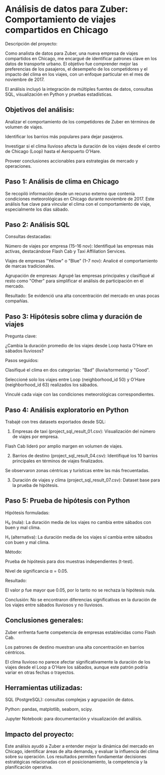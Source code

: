 # Análisis de datos para Zuber: Comportamiento de viajes compartidos en Chicago
Descripción del proyecto:

Como analista de datos para Zuber, una nueva empresa de viajes compartidos en Chicago, me encargué de identificar patrones clave en los datos de transporte urbano. El objetivo fue comprender mejor las preferencias de los pasajeros, el desempeño de los competidores y el impacto del clima en los viajes, con un enfoque particular en el mes de noviembre de 2017.

El análisis incluyó la integración de múltiples fuentes de datos, consultas SQL, visualización en Python y pruebas estadísticas.

## Objetivos del análisis:
Analizar el comportamiento de los competidores de Zuber en términos de volumen de viajes.

Identificar los barrios más populares para dejar pasajeros.

Investigar si el clima lluvioso afecta la duración de los viajes desde el centro de Chicago (Loop) hasta el Aeropuerto O'Hare.

Proveer conclusiones accionables para estrategias de mercado y operaciones.

## Paso 1: Análisis de clima en Chicago
Se recopiló información desde un recurso externo que contenía condiciones meteorológicas en Chicago durante noviembre de 2017. Este análisis fue clave para vincular el clima con el comportamiento de viaje, especialmente los días sábado.

## Paso 2: Análisis SQL
Consultas destacadas:

Número de viajes por empresa (15–16 nov): Identifiqué las empresas más activas, destacándose Flash Cab y Taxi Affiliation Services.

Viajes de empresas "Yellow" o "Blue" (1–7 nov): Analicé el comportamiento de marcas tradicionales.

Agrupación de empresas: Agrupé las empresas principales y clasifiqué al resto como "Other" para simplificar el análisis de participación en el mercado.

Resultado: Se evidenció una alta concentración del mercado en unas pocas compañías.

## Paso 3: Hipótesis sobre clima y duración de viajes
Pregunta clave:

¿Cambia la duración promedio de los viajes desde Loop hasta O’Hare en sábados lluviosos?

Pasos seguidos:

Clasifiqué el clima en dos categorías: "Bad" (lluvia/tormenta) y "Good".

Seleccioné solo los viajes entre Loop (neighborhood_id 50) y O'Hare (neighborhood_id 63) realizados los sábados.

Vinculé cada viaje con las condiciones meteorológicas correspondientes.

## Paso 4: Análisis exploratorio en Python
Trabajé con tres datasets exportados desde SQL:

1. Empresas de taxi (project_sql_result_01.csv):
Visualización del número de viajes por empresa.

Flash Cab lideró por amplio margen en volumen de viajes.

2. Barrios de destino (project_sql_result_04.csv):
Identifiqué los 10 barrios principales en términos de viajes finalizados.

Se observaron zonas céntricas y turísticas entre las más frecuentadas.

3. Duración de viajes y clima (project_sql_result_07.csv):
Dataset base para la prueba de hipótesis.

## Paso 5: Prueba de hipótesis con Python
Hipótesis formuladas:

H₀ (nula): La duración media de los viajes no cambia entre sábados con buen y mal clima.

H₁ (alternativa): La duración media de los viajes sí cambia entre sábados con buen y mal clima.

Método:

Prueba de hipótesis para dos muestras independientes (t-test).

Nivel de significancia α = 0.05.

Resultado:

El valor p fue mayor que 0.05, por lo tanto no se rechaza la hipótesis nula.

Conclusión: No se encontraron diferencias significativas en la duración de los viajes entre sábados lluviosos y no lluviosos.

## Conclusiones generales:
Zuber enfrenta fuerte competencia de empresas establecidas como Flash Cab.

Los patrones de destino muestran una alta concentración en barrios céntricos.

El clima lluvioso no parece afectar significativamente la duración de los viajes desde el Loop a O’Hare los sábados, aunque este patrón podría variar en otras fechas o trayectos.

## Herramientas utilizadas:
SQL (PostgreSQL): consultas complejas y agrupación de datos.

Python: pandas, matplotlib, seaborn, scipy.

Jupyter Notebook: para documentación y visualización del análisis.

## Impacto del proyecto:
Este análisis ayudó a Zuber a entender mejor la dinámica del mercado en Chicago, identificar áreas de alta demanda, y evaluar la influencia del clima sobre su operación. Los resultados permiten fundamentar decisiones estratégicas relacionadas con el posicionamiento, la competencia y la planificación operativa.

